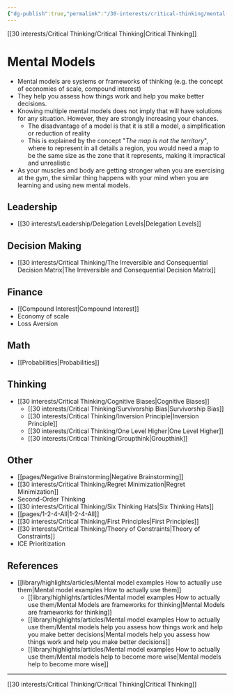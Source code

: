 ```yaml
---
{"dg-publish":true,"permalink":"/30-interests/critical-thinking/mental-models/"}
---
```


[[30 interests/Critical Thinking/Critical Thinking|Critical Thinking]]

# Mental Models

- Mental models are systems or frameworks of thinking (e.g. the concept of economies of scale, compound interest)
- They help you assess how things work and help you make better decisions.
- Knowing multiple mental models does not imply that will have solutions for any situation. However, they are strongly increasing your chances.
	- The disadvantage of a model is that it is still a model, a simplification or reduction of reality
	- This is explained by the concept "*The map is not the territory*", where to represent in all details a region, you would need a map to be the same size as the zone that it represents, making it impractical and unrealistic
- As your muscles and body are getting stronger when you are exercising at the gym, the similar thing happens with your mind when you are learning and using new mental models.

## Leadership
- [[30 interests/Leadership/Delegation Levels|Delegation Levels]]

## Decision Making
- [[30 interests/Critical Thinking/The Irreversible and Consequential Decision Matrix|The Irreversible and Consequential Decision Matrix]]

## Finance
- [[Compound Interest|Compound Interest]]
- Economy of scale
- Loss Aversion

## Math
- [[Probabilities|Probabilities]]

## Thinking
- [[30 interests/Critical Thinking/Cognitive Biases|Cognitive Biases]]
	- [[30 interests/Critical Thinking/Survivorship Bias|Survivorship Bias]]
	- [[30 interests/Critical Thinking/Inversion Principle|Inversion Principle]]
	- [[30 interests/Critical Thinking/One Level Higher|One Level Higher]]
	- [[30 interests/Critical Thinking/Groupthink|Groupthink]]

## Other
- [[pages/Negative Brainstorming|Negative Brainstorming]]
- [[30 interests/Critical Thinking/Regret Minimization|Regret Minimization]]
- Second-Order Thinking
- [[30 interests/Critical Thinking/Six Thinking Hats|Six Thinking Hats]]
- [[pages/1-2-4-All|1-2-4-All]]
- [[30 interests/Critical Thinking/First Principles|First Principles]]
- [[30 interests/Critical Thinking/Theory of Constraints|Theory of Constraints]]
- ICE Prioritization

## References
- [[library/highlights/articles/Mental model examples How to actually use them|Mental model examples How to actually use them]]
	- [[library/highlights/articles/Mental model examples How to actually use them/Mental Models are frameworks for thinking|Mental Models are frameworks for thinking]]
	- [[library/highlights/articles/Mental model examples How to actually use them/Mental models help you assess how things work and help you make better decisions|Mental models help you assess how things work and help you make better decisions]]
	- [[library/highlights/articles/Mental model examples How to actually use them/Mental models help to become more wise|Mental models help to become more wise]]

---
[[30 interests/Critical Thinking/Critical Thinking|Critical Thinking]]
